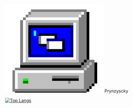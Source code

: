 ![alt text](https://github.com/TheDudeThatCode/TheDudeThatCode/blob/master/Assets/PC.gif)
Prynzyscky


[![Top Langs](https://github-readme-stats.vercel.app/api/top-langs/?username=koppy333-333-333&layout=compact)](https://github.com/koppy333-333-333/github-readme-stats)

